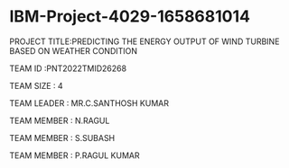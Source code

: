 # IBM-Project-4029-1658681014


PROJECT TITLE:PREDICTING THE ENERGY OUTPUT OF WIND TURBINE BASED ON WEATHER CONDITION

TEAM ID :PNT2022TMID26268

TEAM SIZE : 4

TEAM LEADER : MR.C.SANTHOSH KUMAR

TEAM MEMBER : N.RAGUL

TEAM MEMBER : S.SUBASH

TEAM MEMBER : P.RAGUL KUMAR
